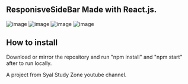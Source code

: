 ## ResponisveSideBar Made with React.js.
![image](https://github.com/Ericmohn/ResponsiveSidebar/assets/68788167/e38725e1-b627-4610-85d6-23c8c1cf2bcb)
![image](https://github.com/Ericmohn/ResponsiveSidebar/assets/68788167/2810afbb-b2d3-435c-8767-c91ea63b13c0)
![image](https://github.com/Ericmohn/ResponsiveSidebar/assets/68788167/7a7078e5-6a7e-449a-99c0-481d61185141)
![image](https://github.com/Ericmohn/ResponsiveSidebar/assets/68788167/ae1fe149-adaf-41b5-a2b3-2f6e281a9ab9)





## How to install
Download or mirror the repository and run "npm install" and "npm start" after to run locally.

A project from Syal Study Zone youtube channel.

